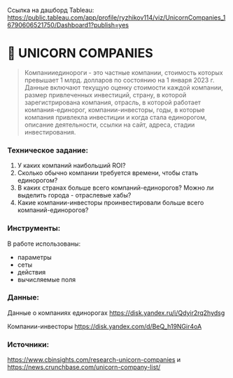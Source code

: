 Ссылка на дашборд Tableau: https://public.tableau.com/app/profile/ryzhikov114/viz/UnicornCompanies_16790606521750/Dashboard1?publish=yes


# 🦄 UNICORN COMPANIES

> Компанииединороги - это частные компании, стоимость которых превышает 1 млрд. долларов по
состоянию на 1 января 2023 г. Данные включают текущую оценку стоимости каждой
компании, размер привлеченных инвестиций, страну, в которой зарегистрирована компания,
отрасль, в которой работает компания-единорог, компании-инвесторы, годы, в которые
компания привлекла инвестиции и когда стала единорогом, описание деятельности, ссылки
на сайт, адреса, стадии инвестирования.

### Техническое задание:

1. У каких компаний наибольший ROI?
2. Сколько обычно компании требуется времени, чтобы стать единорогом?
3. В каких странах больше всего компаний-единорогов? Можно ли выделить города -
отраслевые хабы?
4. Какие компании-инвесторы проинвестировали больше всего компаний-единорогов?

### Инструменты:

В работе использованы: 
- параметры
- сеты
- действия
- вычисляемые поля

### Данные:

Данные о компаниях единорогах https://disk.yandex.ru/i/Qdyir2rq2hydsg

Компании-инвесторы https://disk.yandex.com/d/BeQ_h19NGir4oA

### Источники: 

https://www.cbinsights.com/research-unicorn-companies и https://news.crunchbase.com/unicorn-company-list/
